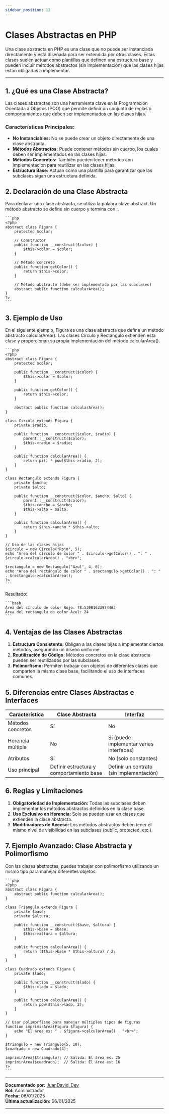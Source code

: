 ```yaml
---
sidebar_position: 13
---
```


# Clases Abstractas en PHP

Una clase abstracta en PHP es una clase que no puede ser instanciada directamente y está diseñada para ser extendida por otras clases. Estas clases suelen actuar como plantillas que definen una estructura base y pueden incluir métodos abstractos (sin implementación) que las clases hijas están obligadas a implementar.

---

## 1. ¿Qué es una Clase Abstracta?

Las clases abstractas son una herramienta clave en la Programación Orientada a Objetos (POO) que permite definir un conjunto de reglas o comportamientos que deben ser implementados en las clases hijas.

### Características Principales:

-   **No Instanciables:** No se puede crear un objeto directamente de una clase abstracta.
-   **Métodos Abstractos:** Puede contener métodos sin cuerpo, los cuales deben ser implementados en las clases hijas.
-   **Métodos Concretos:** También pueden tener métodos con implementación para reutilizar en las clases hijas.
-   **Estructura Base:** Actúan como una plantilla para garantizar que las subclases sigan una estructura definida.

## 2. Declaración de una Clase Abstracta

Para declarar una clase abstracta, se utiliza la palabra clave abstract.
Un método abstracto se define sin cuerpo y termina con ;.

    ```php
    <?php
    abstract class Figura {
        protected $color;

        // Constructor
        public function __construct($color) {
            $this->color = $color;
        }

        // Método concreto
        public function getColor() {
            return $this->color;
        }

        // Método abstracto (debe ser implementado por las subclases)
        abstract public function calcularArea();
    }
    ?>
    ```

## 3. Ejemplo de Uso

En el siguiente ejemplo, Figura es una clase abstracta que define un método abstracto calcularArea(). Las clases Circulo y Rectangulo extienden esta clase y proporcionan su propia implementación del método calcularArea().

    ```php
    <?php
    abstract class Figura {
        protected $color;

        public function __construct($color) {
            $this->color = $color;
        }

        public function getColor() {
            return $this->color;
        }

        abstract public function calcularArea();
    }

    class Circulo extends Figura {
        private $radio;

        public function __construct($color, $radio) {
            parent::__construct($color);
            $this->radio = $radio;
        }

        public function calcularArea() {
            return pi() * pow($this->radio, 2);
        }
    }

    class Rectangulo extends Figura {
        private $ancho;
        private $alto;

        public function __construct($color, $ancho, $alto) {
            parent::__construct($color);
            $this->ancho = $ancho;
            $this->alto = $alto;
        }

        public function calcularArea() {
            return $this->ancho * $this->alto;
        }
    }

    // Uso de las clases hijas
    $circulo = new Circulo("Rojo", 5);
    echo "Área del círculo de color " . $circulo->getColor() . ": " . $circulo->calcularArea() . "<br>";

    $rectangulo = new Rectangulo("Azul", 4, 6);
    echo "Área del rectángulo de color " . $rectangulo->getColor() . ": " . $rectangulo->calcularArea();
    ?>
    ```

Resultado:

    ```bash
    Área del círculo de color Rojo: 78.53981633974483
    Área del rectángulo de color Azul: 24
    ```

## 4. Ventajas de las Clases Abstractas

1. **Estructura Consistente:** Obligan a las clases hijas a implementar ciertos métodos, asegurando un diseño uniforme.
2. **Reutilización de Código:** Métodos concretos en la clase abstracta pueden ser reutilizados por las subclases.
3. **Polimorfismo:** Permiten trabajar con objetos de diferentes clases que comparten la misma clase base, facilitando el uso de interfaces comunes.

## 5. Diferencias entre Clases Abstractas e Interfaces

| Característica    | Clase Abstracta                          | Interfaz                                 |
| ----------------- | ---------------------------------------- | ---------------------------------------- |
| Métodos concretos | Sí                                       | No                                       |
| Herencia múltiple | No                                       | Sí (puede implementar varias interfaces) |
| Atributos         | Sí                                       | No (solo constantes)                     |
| Uso principal     | Definir estructura y comportamiento base | Definir un contrato (sin implementación) |

## 6. Reglas y Limitaciones

1. **Obligatoriedad de Implementación:** Todas las subclases deben implementar los métodos abstractos definidos en la clase base.
2. **Uso Exclusivo en Herencia:** Solo se pueden usar en clases que extienden la clase abstracta.
3. **Modificadores de Acceso:** Los métodos abstractos deben tener el mismo nivel de visibilidad en las subclases (public, protected, etc.).

## 7. Ejemplo Avanzado: Clase Abstracta y Polimorfismo

Con las clases abstractas, puedes trabajar con polimorfismo utilizando un mismo tipo para manejar diferentes objetos.

    ```php
    <?php
    abstract class Figura {
        abstract public function calcularArea();
    }

    class Triangulo extends Figura {
        private $base;
        private $altura;

        public function __construct($base, $altura) {
            $this->base = $base;
            $this->altura = $altura;
        }

        public function calcularArea() {
            return ($this->base * $this->altura) / 2;
        }
    }

    class Cuadrado extends Figura {
        private $lado;

        public function __construct($lado) {
            $this->lado = $lado;
        }

        public function calcularArea() {
            return pow($this->lado, 2);
        }
    }

    // Usar polimorfismo para manejar múltiples tipos de figuras
    function imprimirArea(Figura $figura) {
        echo "El área es: " . $figura->calcularArea() . "<br>";
    }

    $triangulo = new Triangulo(5, 10);
    $cuadrado = new Cuadrado(4);

    imprimirArea($triangulo); // Salida: El área es: 25
    imprimirArea($cuadrado);  // Salida: El área es: 16
    ?>
    ```

---

**Documentado por:** [JuanDavid_Dev](https://www.youtube.com/@juandavid_dev)  
**Rol:** Administrador  
**Fecha:** 06/01/2025  
**Última actualización:** 06/01/2025

---

